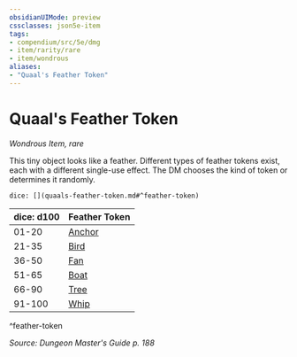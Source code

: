 ```yaml
---
obsidianUIMode: preview
cssclasses: json5e-item
tags:
- compendium/src/5e/dmg
- item/rarity/rare
- item/wondrous
aliases: 
- "Quaal's Feather Token"
---
```

# Quaal's Feather Token
*Wondrous Item, rare*  


This tiny object looks like a feather. Different types of feather tokens exist, each with a different single-use effect. The DM chooses the kind of token or determines it randomly.

`dice: [](quaals-feather-token.md#^feather-token)`

| dice: d100 | Feather Token |
|------------|---------------|
| 01-20 | [Anchor](compendium/items/quaals-feather-token-anchor.md) |
| 21-35 | [Bird](compendium/items/quaals-feather-token-bird.md) |
| 36-50 | [Fan](compendium/items/quaals-feather-token-fan.md) |
| 51-65 | [Boat](compendium/items/quaals-feather-token-swan-boat.md) |
| 66-90 | [Tree](compendium/items/quaals-feather-token-tree.md) |
| 91-100 | [Whip](compendium/items/quaals-feather-token-whip.md) |
^feather-token

*Source: Dungeon Master's Guide p. 188*